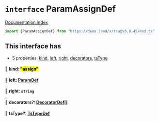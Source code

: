 # `interface` ParamAssignDef

[Documentation Index](../README.md)

```ts
import {ParamAssignDef} from "https://deno.land/x/tsa@v0.0.45/mod.ts"
```

## This interface has

- 5 properties:
[kind](#-kind-assign),
[left](#-left-paramdef),
[right](#-right-string),
[decorators](#-decorators-decoratordef),
[tsType](#-tstype-tstypedef)


#### 📄 kind: <mark>"assign"</mark>



#### 📄 left: [ParamDef](../type.ParamDef/README.md)



#### 📄 right: `string`



#### 📄 decorators?: [DecoratorDef](../interface.DecoratorDef/README.md)\[]



#### 📄 tsType?: [TsTypeDef](../type.TsTypeDef/README.md)



